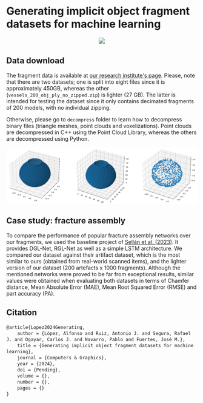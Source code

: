 # Generating implicit object fragment datasets for machine learning

<p align="center">
    <img src="data/readme/teaser.png">
</p>

## Data download

The fragment data is available at <a href="https://s5-ceatic.ujaen.es/fragment-dataset-uja/">our research institute's page</a>. Please, note that there are two datasets; one is split into eight files since it is approximately 450GB, whereas the other (`vessels_200_obj_ply_no_zipped.zip`) is lighter (27 GB). The latter is intended for testing the dataset since it only contains decimated fragments of 200 models, with no individual zipping.

Otherwise, please go to `decompress` folder to learn how to decompress binary files (triangle meshes, point clouds and voxelizations). Point clouds are decompressed in C++ using the Point Cloud Library, whereas the others are decompressed using Python.

<p>
    <img src="data/body/decompress_binaries.png">
</p>

## Case study: fracture assembly 

To compare the performance of popular fracture assembly networks over our fragments, we used the baseline project of <a href="https://github.com/Wuziyi616/multi_part_assembly/">Sellán et al. (2023)</a>. It provides DGL-Net, RGL-Net as well as a simple LSTM architecture. We compared our dataset against their artifact dataset, which is the most similar to ours (obtained from real-world scanned items), and the lighter version of our dataset (200 artefacts x 1000 fragments). Although the mentioned networks were proved to be far from exceptional results, similar values were obtained when evaluating both datasets in terms of Chamfer distance, Mean Absolute Error (MAE), Mean Root Squared Error (RMSE) and part accuracy (PA). 

## Citation

    @article{Lopez2024Generating,
        author = {López, Alfonso and Ruiz, Antonio J. and Segura, Rafael J. and Ogayar, Carlos J. and Navarro, Pablo and Fuertes, José M.},
        title = {Generating implicit object fragment datasets for machine learning},
        journal = {Computers & Graphics},
        year = {2024},
        doi = {Pending},
        volume = {},
        number = {},
        pages = {}
    }

